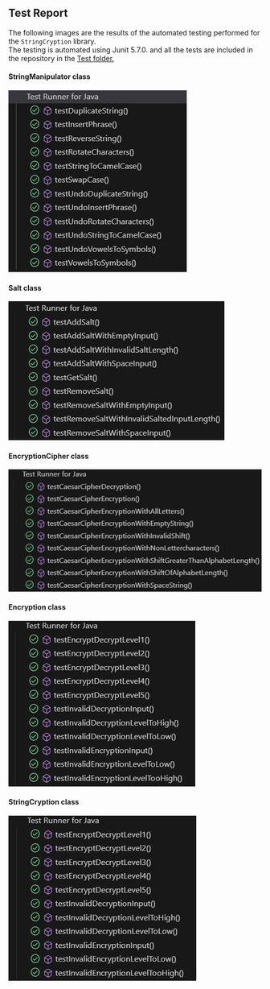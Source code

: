 ## Test Report

The following images are the results of the automated testing performed for the `StringCryption` library.<br>
The testing is automated using Junit 5.7.0. and all the tests are included in the repository in the [Test folder.](./src/Test/java/stringCryption/)

#### StringManipulator class

![StringManipulator tests.](./img/StringManipulator-ClassTests.png)

#### Salt class

![Salt tests.](./img/Salt-ClassTests.png)

#### EncryptionCipher class

![EncryptionCipher Tests.](./img/EncryptionCipher-ClassTests.png)

#### Encryption class

![Encryption Tests](./img/Encryption-ClassTests.png)

#### StringCryption class

![StringCryption Tests.](./img/StringCryption-ClassTests.png)